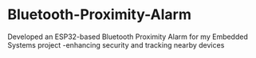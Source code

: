 # Bluetooth-Proximity-Alarm
Developed an ESP32-based Bluetooth Proximity   Alarm for my Embedded Systems project -enhancing security and tracking nearby devices
